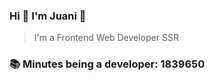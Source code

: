### Hi 👋 I&#39;m Juani 🦁

> I&#39;m a Frontend Web Developer SSR

### 📚 Minutes being a developer: 1839650
